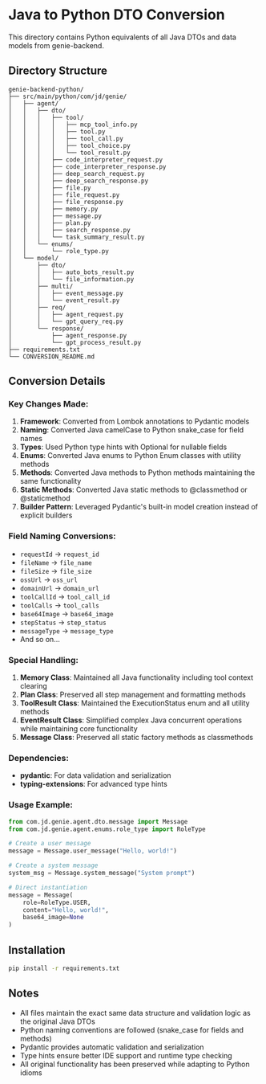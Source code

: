 # Java to Python DTO Conversion

This directory contains Python equivalents of all Java DTOs and data models from genie-backend.

## Directory Structure

```
genie-backend-python/
├── src/main/python/com/jd/genie/
│   ├── agent/
│   │   ├── dto/
│   │   │   ├── tool/
│   │   │   │   ├── mcp_tool_info.py
│   │   │   │   ├── tool.py
│   │   │   │   ├── tool_call.py
│   │   │   │   ├── tool_choice.py
│   │   │   │   └── tool_result.py
│   │   │   ├── code_interpreter_request.py
│   │   │   ├── code_interpreter_response.py
│   │   │   ├── deep_search_request.py
│   │   │   ├── deep_search_response.py
│   │   │   ├── file.py
│   │   │   ├── file_request.py
│   │   │   ├── file_response.py
│   │   │   ├── memory.py
│   │   │   ├── message.py
│   │   │   ├── plan.py
│   │   │   ├── search_response.py
│   │   │   └── task_summary_result.py
│   │   └── enums/
│   │       └── role_type.py
│   └── model/
│       ├── dto/
│       │   ├── auto_bots_result.py
│       │   └── file_information.py
│       ├── multi/
│       │   ├── event_message.py
│       │   └── event_result.py
│       ├── req/
│       │   ├── agent_request.py
│       │   └── gpt_query_req.py
│       └── response/
│           ├── agent_response.py
│           └── gpt_process_result.py
├── requirements.txt
└── CONVERSION_README.md
```

## Conversion Details

### Key Changes Made:

1. **Framework**: Converted from Lombok annotations to Pydantic models
2. **Naming**: Converted Java camelCase to Python snake_case for field names
3. **Types**: Used Python type hints with Optional for nullable fields
4. **Enums**: Converted Java enums to Python Enum classes with utility methods
5. **Methods**: Converted Java methods to Python methods maintaining the same functionality
6. **Static Methods**: Converted Java static methods to @classmethod or @staticmethod
7. **Builder Pattern**: Leveraged Pydantic's built-in model creation instead of explicit builders

### Field Naming Conversions:

- `requestId` → `request_id`
- `fileName` → `file_name`
- `fileSize` → `file_size`
- `ossUrl` → `oss_url`
- `domainUrl` → `domain_url`
- `toolCallId` → `tool_call_id`
- `toolCalls` → `tool_calls`
- `base64Image` → `base64_image`
- `stepStatus` → `step_status`
- `messageType` → `message_type`
- And so on...

### Special Handling:

1. **Memory Class**: Maintained all Java functionality including tool context clearing
2. **Plan Class**: Preserved all step management and formatting methods
3. **ToolResult Class**: Maintained the ExecutionStatus enum and all utility methods
4. **EventResult Class**: Simplified complex Java concurrent operations while maintaining core functionality
5. **Message Class**: Preserved all static factory methods as classmethods

### Dependencies:

- **pydantic**: For data validation and serialization
- **typing-extensions**: For advanced type hints

### Usage Example:

```python
from com.jd.genie.agent.dto.message import Message
from com.jd.genie.agent.enums.role_type import RoleType

# Create a user message
message = Message.user_message("Hello, world!")

# Create a system message
system_msg = Message.system_message("System prompt")

# Direct instantiation
message = Message(
    role=RoleType.USER,
    content="Hello, world!",
    base64_image=None
)
```

## Installation

```bash
pip install -r requirements.txt
```

## Notes

- All files maintain the exact same data structure and validation logic as the original Java DTOs
- Python naming conventions are followed (snake_case for fields and methods)
- Pydantic provides automatic validation and serialization
- Type hints ensure better IDE support and runtime type checking
- All original functionality has been preserved while adapting to Python idioms